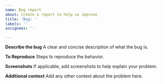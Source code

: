 ```yaml
---
name: Bug report
about: Create a report to help us improve
title: 'Bug: '
labels: ''
assignees: ''

---
```


**Describe the bug**
A clear and concise description of what the bug is.

**To Reproduce**
Steps to reproduce the behavior.

**Screenshots**
If applicable, add screenshots to help explain your problem.

**Additional context**
Add any other context about the problem here.
